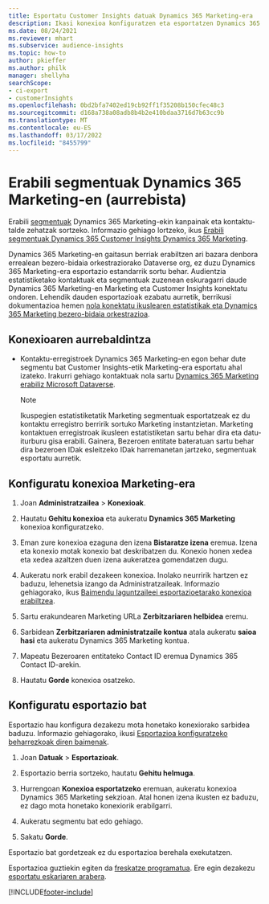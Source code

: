 ```yaml
---
title: Esportatu Customer Insights datuak Dynamics 365 Marketing-era
description: Ikasi konexioa konfiguratzen eta esportatzen Dynamics 365 Marketing-era.
ms.date: 08/24/2021
ms.reviewer: mhart
ms.subservice: audience-insights
ms.topic: how-to
author: pkieffer
ms.author: philk
manager: shellyha
searchScope:
- ci-export
- customerInsights
ms.openlocfilehash: 0bd2bfa7402ed19cb92ff1f35208b150cfec48c3
ms.sourcegitcommit: d168a738a08adb8b4b2e410bdaa3716d7b63cc9b
ms.translationtype: MT
ms.contentlocale: eu-ES
ms.lasthandoff: 03/17/2022
ms.locfileid: "8455799"
---
```

# <a name="use-segments-in-dynamics-365-marketing-preview"></a>Erabili segmentuak Dynamics 365 Marketing-en (aurrebista)



Erabili [segmentuak](segments.md) Dynamics 365 Marketing-ekin kanpainak eta kontaktu-talde zehatzak sortzeko. Informazio gehiago lortzeko, ikus [Erabili segmentuak Dynamics 365 Customer Insights Dynamics 365 Marketing](/dynamics365/marketing/customer-insights-segments).

Dynamics 365 Marketing-en gaitasun berriak erabiltzen ari bazara denbora errealean bezero-bidaia orkestraziorako Dataverse org, ez duzu Dynamics 365 Marketing-era esportazio estandarrik sortu behar. Audientzia estatistiketako kontaktuak eta segmentuak zuzenean eskuragarri daude Dynamics 365 Marketing-en Marketing eta Customer Insights konektatu ondoren. Lehendik dauden esportazioak ezabatu aurretik, berrikusi dokumentazioa hemen [nola konektatu ikuslearen estatistikak eta Dynamics 365 Marketing bezero-bidaia orkestrazioa](/dynamics365/marketing/real-time-marketing-ci-profile).

## <a name="prerequisite-for-a-connection"></a>Konexioaren aurrebaldintza

- Kontaktu-erregistroek Dynamics 365 Marketing-en egon behar dute segmentu bat Customer Insights-etik Marketing-era esportatu ahal izateko. Irakurri gehiago kontaktuak nola sartu [Dynamics 365 Marketing erabiliz Microsoft Dataverse](connect-dataverse-managed-lake.md).

  > [!NOTE]
  > Ikuspegien estatistiketatik Marketing segmentuak esportatzeak ez du kontaktu erregistro berririk sortuko Marketing instantzietan. Marketing kontaktuen erregistroak ikusleen estatistiketan sartu behar dira eta datu-iturburu gisa erabili. Gainera, Bezeroen entitate bateratuan sartu behar dira bezeroen IDak esleitzeko IDak harremanetan jartzeko, segmentuak esportatu aurretik.

## <a name="set-up-connection-to-marketing"></a>Konfiguratu konexioa Marketing-era

1. Joan **Administratzailea** > **Konexioak**.

1. Hautatu **Gehitu konexioa** eta aukeratu **Dynamics 365 Marketing** konexioa konfiguratzeko.

1. Eman zure konexioa ezaguna den izena **Bistaratze izena** eremua. Izena eta konexio motak konexio bat deskribatzen du. Konexio honen xedea eta xedea azaltzen duen izena aukeratzea gomendatzen dugu.

1. Aukeratu nork erabil dezakeen konexioa. Inolako neurririk hartzen ez baduzu, lehenetsia izango da Administratzaileak. Informazio gehiagorako, ikus [Baimendu laguntzaileei esportazioetarako konexioa erabiltzea](connections.md#allow-contributors-to-use-a-connection-for-exports).

1. Sartu erakundearen Marketing URLa **Zerbitzariaren helbidea** eremu.

1. Sarbidean **Zerbitzariaren administratzaile kontua** atala aukeratu **saioa hasi** eta aukeratu Dynamics 365 Marketing kontua.

1. Mapeatu Bezeroaren entitateko Contact ID eremua Dynamics 365 Contact ID-arekin.

1. Hautatu **Gorde** konexioa osatzeko. 

## <a name="configure-an-export"></a>Konfiguratu esportazio bat

Esportazio hau konfigura dezakezu mota honetako konexiorako sarbidea baduzu. Informazio gehiagorako, ikusi [Esportazioa konfiguratzeko beharrezkoak diren baimenak](export-destinations.md#set-up-a-new-export).

1. Joan **Datuak** > **Esportazioak**.

1. Esportazio berria sortzeko, hautatu **Gehitu helmuga**.

1. Hurrengoan **Konexioa esportatzeko** eremuan, aukeratu konexioa Dynamics 365 Marketing sekzioan. Atal honen izena ikusten ez baduzu, ez dago mota honetako konexiorik erabilgarri.

1. Aukeratu segmentu bat edo gehiago.

1. Sakatu **Gorde**.

Esportazio bat gordetzeak ez du esportazioa berehala exekutatzen.

Esportazioa guztiekin egiten da [freskatze programatua](system.md#schedule-tab). Ere egin dezakezu [esportatu eskariaren arabera](export-destinations.md#run-exports-on-demand). 

[!INCLUDE[footer-include](../includes/footer-banner.md)]
